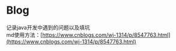 # Blog
记录java开发中遇到的问题以及填坑  
md使用方法：[https://www.cnblogs.com/wj-1314/p/8547763.html](https://www.cnblogs.com/wj-1314/p/8547763.html)

